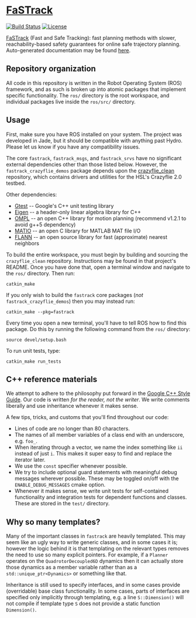 # [FaSTrack](https://hjreachability.github.io/fastrack/)

[![Build Status](https://travis-ci.org/HJReachability/fastrack.svg?branch=master)](https://travis-ci.org/HJReachability/fastrack)
[![License](https://img.shields.io/badge/license-BSD-blue.svg)](LICENSE)

[FaSTrack](https://hjreachability.github.io/fastrack/) (Fast and Safe Tracking): fast planning methods with slower, reachability-based safety guarantees for online safe trajectory planning. Auto-generated documentation may be found [here](https://hjreachability.github.io/fastrack/doc/html).

## Repository organization
All code in this repository is written in the Robot Operating System (ROS) framework, and as such is broken up into atomic packages that implement specific functionality. The `ros/` directory is the root workspace, and individual packages live inside the `ros/src/` directory.

## Usage
First, make sure you have ROS installed on your system. The project was developed in Jade, but it should be compatible with anything past Hydro. Please let us know if you have any compatibility issues.

The core `fastrack`, `fastrack_msgs`, and `fastrack_srvs` have no significant external dependencies other than those listed below. However, the `fastrack_crazyflie_demos` package depends upon the [crazyflie_clean](https://github.com/dfridovi/crazyflie_clean) repository, which contains drivers and utilities for the HSL's Crazyflie 2.0 testbed.

Other dependencies:
* [Gtest](https://github.com/google/googletest) -- Google's C++ unit testing library
* [Eigen](https://eigen.tuxfamily.org) -- a header-only linear algebra library for C++
* [OMPL](http://ompl.kavrakilab.org) -- an open C++ library for motion planning (recommend v1.2.1 to avoid g++5 dependency)
* [MATIO](https://github.com/tbeu/matio) -- an open C library for MATLAB MAT file I/O
* [FLANN](http://www.cs.ubc.ca/research/flann/) -- an open source library for fast (approximate) nearest neighbors

To build the entire workspace, you must begin by building and sourcing the `crazyflie_clean` repository. Instructions may be found in that project's README. Once you have done that, open a terminal window and navigate to the `ros/` directory. Then run:
```
catkin_make
```

If you only wish to build the `fastrack` core packages (_not_ `fastrack_crazyflie_demos`) then you may instead run:
```
catkin_make --pkg=fastrack
```

Every time you open a new terminal, you'll have to tell ROS how to find this package. Do this by running the following command from the `ros/` directory:
```
source devel/setup.bash
```


To run unit tests, type:
```
catkin_make run_tests
```

## C++ reference materials
We attempt to adhere to the philosophy put forward in the [Google C++ Style Guide](https://google.github.io/styleguide/cppguide.html). Our code is written _for the reader, not the writer_. We write comments liberally and use inheritance whenever it makes sense.

A few tips, tricks, and customs that you'll find throughout our code:
* Lines of code are no longer than 80 characters.
* The names of all member variables of a class end with an underscore, e.g. `foo_`.
* When iterating through a vector, we name the index something like `ii` instead of just `i`. This makes it super easy to find and replace the iterator later.
* We use the `const` specifier whenever possible.
* We try to include optional guard statements with meaningful debug messages wherever possible. These may be toggled on/off with the `ENABLE_DEBUG_MESSAGES` cmake option.
* Whenever it makes sense, we write unit tests for self-contained functionality and integration tests for dependent functions and classes. These are stored in the `test/` directory.

## Why so many templates?
Many of the important classes in `fastrack` are heavily templated. This may seem like an ugly way to write generic classes, and in some cases it is; however the logic behind it is that templating on the relevant types removes the need to use so many explicit pointers. For example, if a `Planner` operates on the `QuadrotorDecoupled6D` dynamics then it can actually store those dynamics as a member variable rather than as a `std::unique_ptr<Dynamics>` or something like that.

Inheritance is still used to specify interfaces, and in some cases provide (overridable) base class functionality. In some cases, parts of interfaces are specified only implicitly through templating, e.g. a line `S::Dimension()` will not compile if template type `S` does not provide a static function `Dimension()`.
